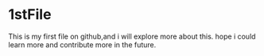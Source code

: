 # 1stFile

This is my first file on github,and i will explore more about this.
hope i could learn more and contribute more in the future.
